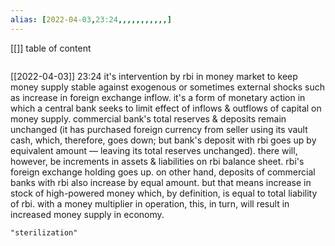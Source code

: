 ```yaml
---
alias: [2022-04-03,23:24,,,,,,,,,,,]
---
```

[[]]
table of content
```toc
```

[[2022-04-03]] 23:24
it's intervention by rbi in money market to keep money supply stable against exogenous or sometimes external shocks such as increase in foreign exchange inflow.
it's a form of monetary action in which a central bank seeks to limit effect of inflows & outflows of capital on money supply.
commercial bank's total reserves & deposits remain unchanged (it has purchased foreign currency from seller using its vault cash, which, therefore, goes down; but bank's deposit with rbi goes up by equivalent amount — leaving its total reserves unchanged).
there will, however, be increments in assets & liabilities on rbi balance sheet.
rbi's foreign exchange holding goes up.
on other hand, deposits of commercial banks with rbi also increase by equal amount.
but that means increase in stock of high-powered money which, by definition, is equal to total liability of rbi. with a money multiplier in operation, this, in turn, will result in increased money supply in economy.
```query
"sterilization"
```